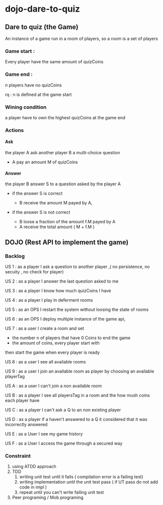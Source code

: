 # dojo-dare-to-quiz

## Dare to quiz (the Game)

An instance of a game run in a room of players, so a room is a set of players 

### Game start : 

Every player have the same amount of quizCoins 

### Game end : 

<i>n</i> players have no quizCoins   

rq : n is defined at the game start 

### Wining condition
a player have to own the highest quizCoins at the game end 

### Actions  
#### Ask 
the player A ask another player B a multi-choice question 

- A pay an amount M of quizCoins 
 
#### Answer
the player B answer S to a question asked by the player A
 
- if the answer S is correct
 
    - B receive the amount M payed by A,
    
- if the answer S is not correct 
    - B loose a fraction of the amount f.M payed by A 
    - A receive the total amount ( M + f.M )
    
         

## DOJO (Rest API to implement the game)

### Backlog 

US 1 : as a player I ask a question to another player ,( no persistence, no secuity , no check for player)

US 2 : as a player I answer the last question asked to me 

US 3 : as a player I know how much quizCoins I have 

US 4 : as a player I play in deferment rooms

US 5 : as an OPS I restart the system without loosing the state of rooms

US 6 : as an OPS I deploy multiple instance of the game api,

US 7 : as a user I create a room and set 
- the number n of players that have 0 Coins to end the game
- the amount of coins, every player start with 

then start the game when every player is ready

US 8 : as a user I see all available rooms 

US 9 : as a user I join an available room as player by choosing an available playerTag

US A : as a user I can't join a non available room

US B : as a player I see all playersTag in a room and the how mush coins each player have 

US C : as a player I can't ask a Q to an non existing player 

US D : as a player if a haven't answered to a Q it considered that it was incorrectly answered

US E : as a User I see my game history

US F : as a User I access the game through a secured way     

### Constraint

1) using ATDD approach
2) TDD
    1) writing unit test until it fails ( compilation error is a failing test)
    2) writing implementation until the unit test pass ( if UT pass do not add code in impl )
    3) repeat until you can't write failing unit test 
3) Peer programing / Mob programing 
 
